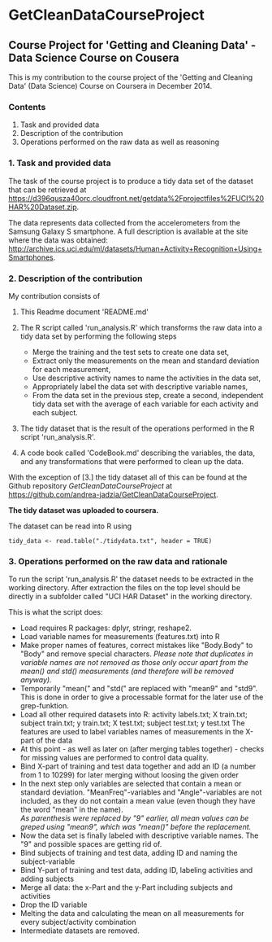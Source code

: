 GetCleanDataCourseProject
=========================

## Course Project for 'Getting and Cleaning Data' - Data Science Course on Cousera

This is my contribution to the course project of the 'Getting and Cleaning Data' (Data Science) Course on Coursera in December 2014.

### Contents
1. Task and provided data
2. Description of the contribution
3. Operations performed on the raw data as well as reasoning

### 1. Task and provided data
The task of the course project is to produce a tidy data set of the dataset that can be retrieved at https://d396qusza40orc.cloudfront.net/getdata%2Fprojectfiles%2FUCI%20HAR%20Dataset.zip.

The data represents data collected from the accelerometers from the Samsung Galaxy S smartphone.
A full description is available at the site where the data was obtained: http://archive.ics.uci.edu/ml/datasets/Human+Activity+Recognition+Using+Smartphones.

### 2. Description of the contribution
My contribution consists of 

1. This Readme document 'README.md'  

2. The R script called 'run_analysis.R' which transforms the raw data into a tidy data set by performing the following steps
    * Merge the training and the test sets to create one data set,
    * Extract only the measurements on the mean and standard deviation for each measurement,
    * Use descriptive activity names to name the activities in the data set,
    * Appropriately label the data set with descriptive variable names,
    * From the data set in the previous step, create a second, independent tidy data set with the average of each variable for each activity and each subject.

3. The tidy dataset that is the result of the operations performed in the R script 'run_analysis.R'.  

4. A code book called 'CodeBook.md' describing the variables, the data, and any transformations that were performed to clean up the data.  

With the exception of [3.] the tidy dataset all of this can be found at the Github repository *GetCleanDataCourseProject* at https://github.com/andrea-jadzia/GetCleanDataCourseProject.

**The tidy dataset was uploaded to coursera.**

The dataset can be read into R using
```{r}
tidy_data <- read.table("./tidydata.txt", header = TRUE)
```

### 3. Operations performed on the raw data and rationale
To run the script 'run_analysis.R' the dataset needs to be extracted in the working directory. After extraction the files on the top level should be directly in a subfolder called "UCI HAR Dataset" in the working directory.

This is what the script does:
* Load requires R packages: dplyr, stringr, reshape2.
* Load variable names for measurements (features.txt) into R
* Make proper names of features, correct mistakes like "Body.Body" to "Body" and remove special characters.
*Please note that duplicates in variable names are not removed as those only occur apart from the mean() and std() measurements (and therefore will be removed anyway).*
* Temporarily "mean(" and "std(" are replaced with "mean9" and "std9". This is done in order to give a processable format for the later use of the grep-funktion.
* Load all other required datasets into R: activity labels.txt; X train.txt; subject train.txt; y train.txt; X test.txt; subject test.txt; y test.txt 
The features are used to label variables names of measurements in the X-part of the data
* At this point - as well as later on (after merging tables together) - checks for missing values are performed to control data quality.
* Bind X-part of training and test data together and add an ID (a number from 1 to 10299) for later merging without loosing the given order
* In the next step only variables are selected that contain a mean or standard deviation. "MeanFreq"-variables and "Angle"-variables are not included, as they do not contain a mean value (even though they have the word "mean" in the name).  
*As parenthesis were replaced by "9" earlier, all mean values can be greped using "mean9", which was "mean()" before the replacement.*
* Now the data set is finally labeled with descriptive variable names. The "9" and possible spaces are getting rid of.
* Bind subjects of training and test data, adding ID and naming the subject-variable
* Bind Y-part of training and test data, adding ID, labeling activities and adding subjects
* Merge all data: the x-Part and the y-Part including subjects and activities
* Drop the ID variable 
* Melting the data and calculating the mean on all measurements for every subject/activity combination
* Intermediate datasets are removed.

